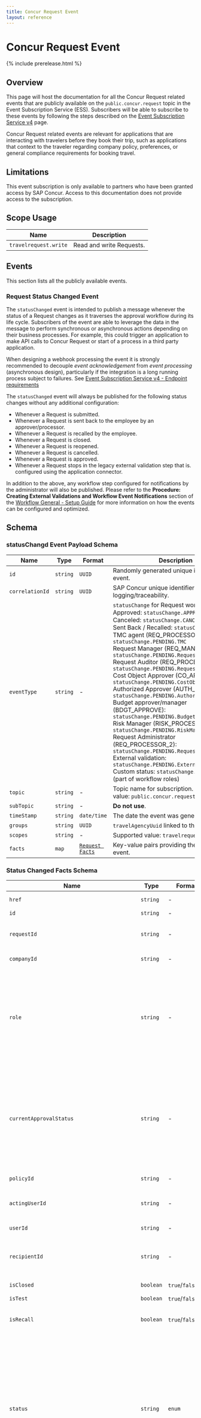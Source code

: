 ```yaml
---
title: Concur Request Event
layout: reference
---
```


# Concur Request Event

{% include prerelease.html %}

## <a name="overview"></a>Overview

This page will host the documentation for all the Concur Request related events that are publicly available on the `public.concur.request` topic in the Event Subscription Service (ESS). Subscribers will be able to subscribe to these events by following the steps described on the [Event Subscription Service v4](/api-reference/ess/v4.event-subscription.html) page.

Concur Request related events are relevant for applications that are interacting with travelers before they book their trip, such as applications that context to the traveler regarding company policy, preferences, or general compliance requirements for booking travel.

## <a name="limitations"></a>Limitations

This event subscription is only available to partners who have been granted access by SAP Concur. Access to this documentation does not provide access to the subscription.

## <a name="scope-usage"></a>Scope Usage

|Name|Description|
|---|---|
|`travelrequest.write`|Read and write Requests.|

## <a name="events"></a>Events

This section lists all the publicly available events.

### <a name="status-changed-event"></a>Request Status Changed Event

The `statusChanged` event is intended to publish a message whenever the status of a Request changes as it traverses the approval workflow during its life cycle. Subscribers of the event are able to leverage the data in the message to perform synchronous or asynchronous actions depending on their business processes. For example, this could trigger an application to make API calls to Concur Request or start of a process in a third party application.

When designing a webhook processing the event it is strongly recommended to decouple *event acknowledgement* from *event processing* (asynchronous design), particularly if the integration is a long running process subject to failures. See [Event Subscription Service v4 - Endpoint requirements](/api-reference/ess/v4.event-subscription.html#endpoint-requirements)

The `statusChanged` event will always be published for the following status changes without any additional configuration:

* Whenever a Request is submitted.
* Whenever a Request is sent back to the employee by an approver/processor.
* Whenever a Request is recalled by the employee.
* Whenever a Request is closed.
* Whenever a Request is reopened.
* Whenever a Request is cancelled.
* Whenever a Request is approved.
* Whenever a Request stops in the legacy external validation step that is. configured using the application connector.

In addition to the above, any workflow step configured for notifications by the administrator will also be published. Please refer to the **Procedure: Creating External Validations and Workflow Event Notifications** section of the [Workflow General - Setup Guide](https://www.concurtraining.com/customers/tech_pubs/Docs/_Current/SG_Req/Req_SG_Workflows.pdf) for more information on how the events can be configured and optimized.

## <a name="schema"></a>Schema

### <a name="status-changed-event-payload-schema"></a>statusChangd Event Payload Schema

|Name|Type|Format|Description|
|---|---|---|---|
|`id`|`string`|`UUID`|Randomly generated unique identifier of this event.|
|`correlationId`|`string`|`UUID`|SAP Concur unique identifier used for logging/traceability.|
|`eventType`|`string`|-|`statusChange` for Request workflow updates. <br> Approved: `statusChange.APPROVED` <br> Canceled: `statusChange.CANCELED` <br> Sent Back / Recalled: `statusChange.SENTBACK` <br> TMC agent (REQ_PROCESSOR1): `statusChange.PENDING.TMC` <br> Request Manager (REQ_MANAGER): `statusChange.PENDING.RequestManager` <br> Request Auditor (REQ_PROCESSOR3): `statusChange.PENDING.RequestAuditor` <br> Cost Object Approver (CO_APPROVE): `statusChange.PENDING.CostObjectApprover` <br> Authorized Approver (AUTH_APPROVE): `statusChange.PENDING.AuthorizedApprover` <br> Budget approver/manager (BDGT_APPROVE): `statusChange.PENDING.BudgetManager` <br> Risk Manager (RISK_PROCESSOR): `statusChange.PENDING.RiskManager` <br> Request Administrator (REQ_PROCESSOR_2): `statusChange.PENDING.RequestAdministrator` <br> External validation: `statusChange.PENDING.ExternalValidation` <br> Custom status: `statusChange.PENDING`.`role` (part of workflow roles)|
|`topic`|`string`|-|Topic name for subscription. Supported value: `public.concur.request`|
|`subTopic`|`string`|-|**Do not use**.|
|`timeStamp`|`string`|`date/time`|The date the event was generated in UTC.|
|`groups`|`string`|`UUID`|`travelAgencyUuid` linked to the Request.|
|`scopes`|`string`|-|Supported value: `travelrequest.write`|
|`facts`|`map`|[`Request Facts`](#status-changed-event-payload-facts-schema)|Key-value pairs providing the content of the event.|

### <a name="status-changed-event-payload-facts-schema"></a>Status Changed Facts Schema

|Name|Type|Format|Description|
|---|---|---|---|
|`href`|`string`|-|Hyperlink to the v4 API resource for this Request (based on datacenter).|
|`id`|`string`|-|Unique identifier of the Request.|
|`requestId`|`string`|-|Public key of the Request (unique per customer). This corresponds to the short ID of the Request (alphanumeric).|
|`companyId`|`string`|-|Unique identifier of the company of the traveler, from the profile service.|
|`role`|`string`|-|TMC agent: `TMC` <br>Request Manager: `RequestManager` <br>Request Auditor: `RequestAuditor` <br>Cost Object Approver (COA): `CostObjectApprover` <br>Authorized Approver: `AuthorizedApprover` <br>Budget approver/manager: `BudgetManager` <br>Risk Manager: `RiskManager` <br>Request Administrator: `RequestAdministrator` <br>External validation: `ExternalValidation`|
|`currentApprovalStatus`|`string`|-|Pending TMC agent: `numerical` (example 002003) <br>Pending Request Manager: `Q_PEND` <br>Pending Request Auditor: `Q_PEND` <br>Pending Cost Object Approver: `Q_PECO` <br>Pending Authorized Approver: `Q_PEND` <br>Pending Budget approver/manager: `Q_PBDG` <br>Pending Risk Manager: `Q_PEND` <br>Pending Request Administrator: `Q_PEND` <br>Pending External validation: `Q_EXTV` <br>Pending Custom step: `numerical`|
|`policyId`|`string`|-|Unique identifier of the policy that applies to the Request.|
|`actingUserId`|`string`|-|Unique identifier of the user performing the action. This is not displayed if the action is performed by the Request owner.|
|`userId`|`string`|-|Unique identifier of the owner of the Request.|
|`recipientId`|`string`|-|Unique identifier of the user to whom the Request is pending approval. This is not displayed if the Request is, for example, approved or pending a generic step such as TMC step.|
|`isClosed`|`boolean`|`true`/`false`|If `true`, the Request is at the CLOSED status.|
|`isTest`|`boolean`|`true`/`false`|If `true`, the user is a test user.|
|`isRecall`|`boolean`|`true`/`false`|Is `true` only if the Request is at the SENDBACK status related to a recalled action from the traveler/delegate.|
|`status`|`string`|`enum`|Approved: `APPROVED` <br>Canceled: `CANCELED` <br>Sent Back / Recalled: `SENTBACK` <br>Pending TMC agent: `PendingTMCApproval` <br>Pending Request Manager: `PendingRequestManagerApproval` <br>Request Auditor: `PendingRequestAuditorApproval` <br>Pending Cost Object Approver: `PendingCostObjectApproverApproval` <br>Pending Authorized Approver: `PendingAuthorizedApproverApproval` <br>Pending Budget approver/manager: `PendingBudgetManagerApproval` <br>Pending Risk Manager: `PendingRiskManagerApproval` <br>Pending Request Administrator: `PendingRequestAdministratorApproval` <br>Pending External validation: `PendingExternalValidation`|
|`stepCode`|`String`|`enum`|Code provided by the admin that the client can use to differentiate between the steps. <br>Request Submit: if the target step (the next workflow step that the request stops at) is not configured for notifications, then step code will be `NULL`. <br>Request Send Back or Request Recall - `SENDBACK` <br>Legacy External validation post submit - `EXTVAL` <br>Legacy External validation pre-extract - `EXTVAL` <br>All other cases code step code as configured by admin in workflow configuration will be populated.|
|`entityId`|`String`|`alphanumeric`|Unique Identifier of the Concur Entity. A valid EntityID pattern is [pdt][a-zA-Z0-9] {5,31}. It starts with p - production / d - demo/ t- test. It consists of a-zA-Z0-9 with length at least 5 but no more than 31 characters.|
|`startingStep`| `Object` |-| **Required** Object containing the information of the workflow step(s) the Request is entering into. The field will be present only for events which introduce a new approver.|
|`startingStep.roleCode`| `String` | `String` | **Required** Approver's role code for the workflow step which the Request is entering into.|
|`startingStep.stepInstances`| `Array`  |-| **Required** List of step instances which the Request is entering into.|
|`startingStep.stepInstances.id`| `String`   |-| **Required** Unique identifier of the workflow process step instance which the Request is entering into.|
|`startingStep.stepInstances.assignedUserId`| `UUID`| RFC 4122| **Required** Unique identifier of the User assigned to approve the step which the Request is entering into.|
## <a name="sample-events"></a>Sample Events

---
Request entering manager approval step
```json
{
  "id":"c19290aa-6eba-4f22-9736-ffc9ddfa8e7b",
  "correlationId":"800832c2-9467-4bb8-9c5b-3977d12975e7",
  "eventType":"statusChange.PENDING.RequestManager",
  "topic":"public.concur.request",
  "timeStamp":"2019-01-04T14:06:07.117Z",
  "data":null,
  "subtopic":null,
  "facts":{
    "companyId":"cef1dee9-c4d9-4bd0-9237-01a3978bfda4",
    "isClosed":"false",
    "isTest":"false",
    "isRecall":"false",
    "recipientId":"55b671dd-ee55-4817-a228-90f5077ec61c",
    "requestId":"LLU9",
    "actingUserId":"ee4a3a2a-2f7a-482c-abd6-82435c9b20c4",
    "id":"61BA94410046F747910760EA925A7CE6",
    "href":"https://emea.api.concursolutions.com/travelrequest/v4/requests/61BA94410046F747910760EA925A7CE6",
    "userId":"6136f053-0cfc-49a4-80d2-e20383c27215",
    "entityId":"p006zecvr9",
    "policyId":"F4C8BD31CA9D4D6292795BE687EB9B2A",
    "status":"PendingRequestManagerApproval",
    "role":"RequestManager",
    "currentApprovalStatus":"Q_PEND",
    "stepCode":"PENDMGRA",
    "startingStep": {
      "roleCode":"REQ_MANAGER",
      "stepInstances": [
        {
          "id":"119A78BE1AF51B4580F2E29C5D7DA1D6",
          "assignedUserId":"55b671dd-ee55-4817-a228-90f5077ec61c"
        }
      ]
    }
  }
}
```
---
Request fully approved
```json
{
  "id":"87087aa8-6729-4d8a-804c-85294ab038fc",
  "correlationId":"5ee7f56c-95f8-4bec-8cc4-536161411c74",
  "eventType":"statusChange.APPROVED",
  "topic":"public.concur.request",
  "timeStamp":"2019-01-04T14:06:07.934Z",
  "data":null,
  "subtopic":null,
  "facts":{
    "companyId":"39d88963-dd68-4be2-9a2d-b5843e6247bd",
    "isClosed":"false",
    "isTest":"false",
    "isRecall":"false",
    "requestId":"CN4T",
    "actingUserId":"55b671dd-ee55-4817-a228-90f5077ec61c",
    "id":"E1D6A41596D5B04F87F991E66CFBD3F9",
    "href":"https://emea.api.concursolutions.com/travelrequest/v4/requests/E1D6A41596D5B04F87F991E66CFBD3F9",
    "userId":"6136f053-0cfc-49a4-80d2-e20383c27215",
    "entityId":"p006zecvr9",
    "policyId":"F4C8BD31CA9D4D6292795BE687EB9B2A",
    "status":"APPROVED",
    "role":"",
    "currentApprovalStatus":"",
    "stepCode":"REQAPPR"
  }
}
```
---
Request entering TMC step
```json
{
  "id":"5880f720-c615-46bc-82cf-dda4e17801eb",
  "correlationId":"6ca7794c-bd91-44ae-86ac-d0f59e1f38c7",
  "eventType":"statusChange.PENDING.TMC",
  "topic":"public.concur.request",
  "timeStamp":"2019-02-28T12:26:58.049Z",
  "data":null,
  "subtopic":null,
  "facts":{
    "companyId":"39d88963-dd68-4be2-9a2d-b5843e6247bd",
    "isClosed":"false",
    "isTest":"false",
    "isRecall":"false",
    "requestId":"3334",
    "actingUserId":"6136f053-0cfc-49a4-80d2-e20383c27215",
    "id":"E3DB373BA8A52341AFCA01860B4FC9B6",
    "href":"https://emea.api.concursolutions.com/travelrequest/v4/requests/E3DB373BA8A52341AFCA01860B4FC9B6",
    "userId":"6136f053-0cfc-49a4-80d2-e20383c27215",
    "entityId":"p006zecvr9",
    "policyId":"F4C8BD31CA9D4D6292795BE687EB9B2A",
    "status":"PendingTMCApproval",
    "role":"TMC",
    "currentApprovalStatus":"002003",
    "stepCode":"PENDTMCA"
  }
}
```
---
Request entering or moving in cost object workflow
```json
{
  "id": "a62e3a25-0d2b-4aa4-9246-c4f752edb811",
  "correlationId": "7cc5141a-ad27-4db0-b4d0-03a0321131db",
  "eventType": "statusChange.PENDING.CostObjectApprover",
  "groups": [],
  "topic": "concur.request",
  "timeStamp": "2023-06-02T13:35:19.928Z",
  "data": null,
  "subtopic": null,
  "facts": {
    "currentApprovalStatus": "Q_PECO",
    "role": "CostObjectApprover",
    "isRecall": "false",
    "entityId": "p006zecvr9",
    "userId": "b7700d57-8410-403a-a859-a8721b9450ab",
    "companyId": "ecc83b2a-317d-4c52-91a5-29a86138025c",
    "policyId": "6BF3DD0FCE1A1345BEE690238635A38B",
    "isClosed": "false",
    "processId": "9E16A85822F05C47BA54B8FCE230D598",
    "isTest": "false",
    "startingStep": {
      "roleCode": "CO_APPROVER",
       "stepInstances": [
         {
            "id": "CC291BA850761F4F9555F8556EF437A0",
            "assignedUserId": "e85509aa-6d5c-4570-8a18-841343cd681f"
          },
          {
            "id": "D8A1A77DD40A9F4DA8E6E5F2101AF73A",
            "assignedUserId": "e580f290-113c-426f-8a63-ff7c8528cb9b"
          }
       ]
    },
    "requestId": "FLFQ",
    "actingUserId": "0cab0bde-8eb6-4ffe-80e8-0bf7ef839323",
    "id": "52A7A5FDA5F43D49806B6BF8A3CC1E45",
    "href": "https://us.api.concursolutions.com/travelrequest/v4/requests/52A7A5FDA5F43D49806B6BF8A3CC1E45",
    "status": "PendingCostObjectApproverApproval"
  }
}
```
